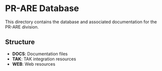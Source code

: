 # PR-ARE Database
This directory contains the database and associated documentation for the PR-ARE division.

## Structure
- **DOCS**: Documentation files
- **TAK**: TAK integration resources
- **WEB**: Web resources
